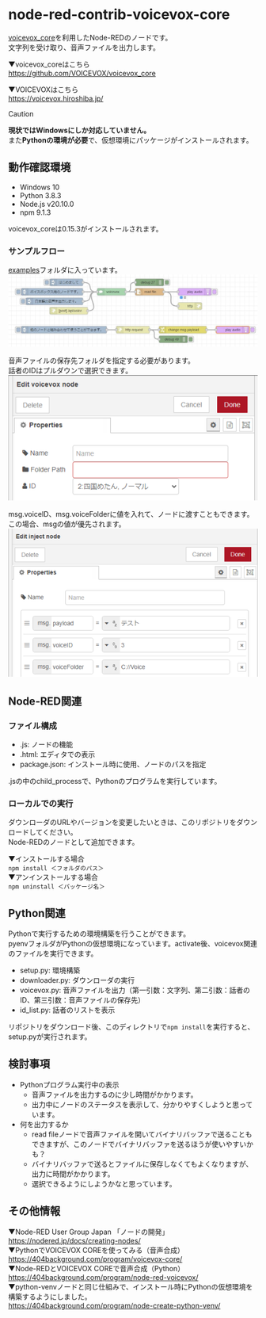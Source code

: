 # node-red-contrib-voicevox-core

[voicevox_core](https://github.com/VOICEVOX/voicevox_core)を利用したNode-REDのノードです。  
文字列を受け取り、音声ファイルを出力します。  

▼voicevox_coreはこちら  
<https://github.com/VOICEVOX/voicevox_core>  

▼VOICEVOXはこちら  
<https://voicevox.hiroshiba.jp/>  

> [!CAUTION]
> **現状ではWindowsにしか対応していません。**  
> また**Pythonの環境が必要**で、仮想環境にパッケージがインストールされます。  

## 動作確認環境

- Windows 10
- Python 3.8.3
- Node.js v20.10.0
- npm 9.1.3

voicevox_coreは0.15.3がインストールされます。  

### サンプルフロー

[examples](./examples/)フォルダに入っています。  
![sample-flow.jpg](./examples/sample-flow.jpg)  

音声ファイルの保存先フォルダを指定する必要があります。  
話者のIDはプルダウンで選択できます。  
![edit.png](./examples/edit.png)  

msg.voiceID、msg.voiceFolderに値を入れて、ノードに渡すこともできます。  
この場合、msgの値が優先されます。  
![msg.png](./examples/msg.png)

## Node-RED関連

### ファイル構成

- .js: ノードの機能
- .html: エディタでの表示
- package.json: インストール時に使用、ノードのパスを指定

.jsの中のchild_processで、Pythonのプログラムを実行しています。  

### ローカルでの実行

ダウンローダのURLやバージョンを変更したいときは、このリポジトリをダウンロードしてください。  
Node-REDのノードとして追加できます。  

▼インストールする場合  
```npm install ＜フォルダのパス＞```  
▼アンインストールする場合  
```npm uninstall ＜パッケージ名＞```  

## Python関連

Pythonで実行するための環境構築を行うことができます。  
pyenvフォルダがPythonの仮想環境になっています。activate後、voicevox関連のファイルを実行できます。  

- setup.py: 環境構築
- downloader.py: ダウンローダの実行
- voicevox.py: 音声ファイルを出力（第一引数：文字列、第二引数：話者のID、第三引数：音声ファイルの保存先）
- id_list.py: 話者のリストを表示

リポジトリをダウンロード後、このディレクトリで```npm install```を実行すると、setup.pyが実行されます。  

## 検討事項

- Pythonプログラム実行中の表示
  - 音声ファイルを出力するのに少し時間がかかります。
  - 出力中にノードのステータスを表示して、分かりやすくしようと思っています。
- 何を出力するか
  - read fileノードで音声ファイルを開いてバイナリバッファで送ることもできますが、このノードでバイナリバッファを送るほうが使いやすいかも？
  - バイナリバッファで送るとファイルに保存しなくてもよくなりますが、出力に時間がかかります。
  - 選択できるようにしようかなと思っています。

## その他情報

▼Node-RED User Group Japan 「ノードの開発」  
<https://nodered.jp/docs/creating-nodes/>  
▼PythonでVOICEVOX COREを使ってみる（音声合成）  
<https://404background.com/program/voicevox-core/>  
▼Node-REDとVOICEVOX COREで音声合成（Python）  
<https://404background.com/program/node-red-voicevox/>  
▼python-venvノードと同じ仕組みで、インストール時にPythonの仮想環境を構築するようにしました。  
<https://404background.com/program/node-create-python-venv/>  
